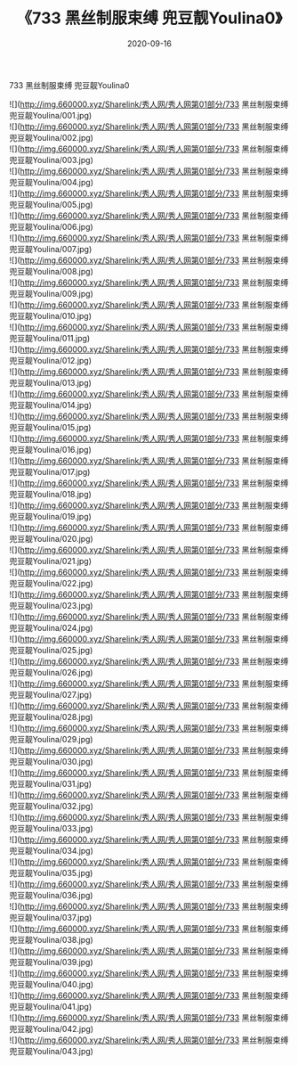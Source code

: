 ﻿---
layout: post
title:  《733 黑丝制服束缚 兜豆靓Youlina0》
date:   2020-09-16
img: http://img.660000.xyz/Sharelink/秀人网/秀人网第01部分/733 黑丝制服束缚 兜豆靓Youlina0/000.jpg
categories: [美女, 清纯, 唯美]
---

733 黑丝制服束缚 兜豆靓Youlina0

  ![](http://img.660000.xyz/Sharelink/秀人网/秀人网第01部分/733 黑丝制服束缚 兜豆靓Youlina/001.jpg) <br> ![](http://img.660000.xyz/Sharelink/秀人网/秀人网第01部分/733 黑丝制服束缚 兜豆靓Youlina/002.jpg) <br> ![](http://img.660000.xyz/Sharelink/秀人网/秀人网第01部分/733 黑丝制服束缚 兜豆靓Youlina/003.jpg) <br> ![](http://img.660000.xyz/Sharelink/秀人网/秀人网第01部分/733 黑丝制服束缚 兜豆靓Youlina/004.jpg) <br> ![](http://img.660000.xyz/Sharelink/秀人网/秀人网第01部分/733 黑丝制服束缚 兜豆靓Youlina/005.jpg) <br> ![](http://img.660000.xyz/Sharelink/秀人网/秀人网第01部分/733 黑丝制服束缚 兜豆靓Youlina/006.jpg) <br> ![](http://img.660000.xyz/Sharelink/秀人网/秀人网第01部分/733 黑丝制服束缚 兜豆靓Youlina/007.jpg) <br> ![](http://img.660000.xyz/Sharelink/秀人网/秀人网第01部分/733 黑丝制服束缚 兜豆靓Youlina/008.jpg) <br> ![](http://img.660000.xyz/Sharelink/秀人网/秀人网第01部分/733 黑丝制服束缚 兜豆靓Youlina/009.jpg) <br> ![](http://img.660000.xyz/Sharelink/秀人网/秀人网第01部分/733 黑丝制服束缚 兜豆靓Youlina/010.jpg) <br> ![](http://img.660000.xyz/Sharelink/秀人网/秀人网第01部分/733 黑丝制服束缚 兜豆靓Youlina/011.jpg) <br> ![](http://img.660000.xyz/Sharelink/秀人网/秀人网第01部分/733 黑丝制服束缚 兜豆靓Youlina/012.jpg) <br> ![](http://img.660000.xyz/Sharelink/秀人网/秀人网第01部分/733 黑丝制服束缚 兜豆靓Youlina/013.jpg) <br> ![](http://img.660000.xyz/Sharelink/秀人网/秀人网第01部分/733 黑丝制服束缚 兜豆靓Youlina/014.jpg) <br> ![](http://img.660000.xyz/Sharelink/秀人网/秀人网第01部分/733 黑丝制服束缚 兜豆靓Youlina/015.jpg) <br> ![](http://img.660000.xyz/Sharelink/秀人网/秀人网第01部分/733 黑丝制服束缚 兜豆靓Youlina/016.jpg) <br> ![](http://img.660000.xyz/Sharelink/秀人网/秀人网第01部分/733 黑丝制服束缚 兜豆靓Youlina/017.jpg) <br> ![](http://img.660000.xyz/Sharelink/秀人网/秀人网第01部分/733 黑丝制服束缚 兜豆靓Youlina/018.jpg) <br> ![](http://img.660000.xyz/Sharelink/秀人网/秀人网第01部分/733 黑丝制服束缚 兜豆靓Youlina/019.jpg) <br> ![](http://img.660000.xyz/Sharelink/秀人网/秀人网第01部分/733 黑丝制服束缚 兜豆靓Youlina/020.jpg) <br> ![](http://img.660000.xyz/Sharelink/秀人网/秀人网第01部分/733 黑丝制服束缚 兜豆靓Youlina/021.jpg) <br> ![](http://img.660000.xyz/Sharelink/秀人网/秀人网第01部分/733 黑丝制服束缚 兜豆靓Youlina/022.jpg) <br> ![](http://img.660000.xyz/Sharelink/秀人网/秀人网第01部分/733 黑丝制服束缚 兜豆靓Youlina/023.jpg) <br> ![](http://img.660000.xyz/Sharelink/秀人网/秀人网第01部分/733 黑丝制服束缚 兜豆靓Youlina/024.jpg) <br> ![](http://img.660000.xyz/Sharelink/秀人网/秀人网第01部分/733 黑丝制服束缚 兜豆靓Youlina/025.jpg) <br> ![](http://img.660000.xyz/Sharelink/秀人网/秀人网第01部分/733 黑丝制服束缚 兜豆靓Youlina/026.jpg) <br> ![](http://img.660000.xyz/Sharelink/秀人网/秀人网第01部分/733 黑丝制服束缚 兜豆靓Youlina/027.jpg) <br> ![](http://img.660000.xyz/Sharelink/秀人网/秀人网第01部分/733 黑丝制服束缚 兜豆靓Youlina/028.jpg) <br> ![](http://img.660000.xyz/Sharelink/秀人网/秀人网第01部分/733 黑丝制服束缚 兜豆靓Youlina/029.jpg) <br> ![](http://img.660000.xyz/Sharelink/秀人网/秀人网第01部分/733 黑丝制服束缚 兜豆靓Youlina/030.jpg) <br> ![](http://img.660000.xyz/Sharelink/秀人网/秀人网第01部分/733 黑丝制服束缚 兜豆靓Youlina/031.jpg) <br> ![](http://img.660000.xyz/Sharelink/秀人网/秀人网第01部分/733 黑丝制服束缚 兜豆靓Youlina/032.jpg) <br> ![](http://img.660000.xyz/Sharelink/秀人网/秀人网第01部分/733 黑丝制服束缚 兜豆靓Youlina/033.jpg) <br> ![](http://img.660000.xyz/Sharelink/秀人网/秀人网第01部分/733 黑丝制服束缚 兜豆靓Youlina/034.jpg) <br> ![](http://img.660000.xyz/Sharelink/秀人网/秀人网第01部分/733 黑丝制服束缚 兜豆靓Youlina/035.jpg) <br> ![](http://img.660000.xyz/Sharelink/秀人网/秀人网第01部分/733 黑丝制服束缚 兜豆靓Youlina/036.jpg) <br> ![](http://img.660000.xyz/Sharelink/秀人网/秀人网第01部分/733 黑丝制服束缚 兜豆靓Youlina/037.jpg) <br> ![](http://img.660000.xyz/Sharelink/秀人网/秀人网第01部分/733 黑丝制服束缚 兜豆靓Youlina/038.jpg) <br> ![](http://img.660000.xyz/Sharelink/秀人网/秀人网第01部分/733 黑丝制服束缚 兜豆靓Youlina/039.jpg) <br> ![](http://img.660000.xyz/Sharelink/秀人网/秀人网第01部分/733 黑丝制服束缚 兜豆靓Youlina/040.jpg) <br> ![](http://img.660000.xyz/Sharelink/秀人网/秀人网第01部分/733 黑丝制服束缚 兜豆靓Youlina/041.jpg) <br> ![](http://img.660000.xyz/Sharelink/秀人网/秀人网第01部分/733 黑丝制服束缚 兜豆靓Youlina/042.jpg) <br> ![](http://img.660000.xyz/Sharelink/秀人网/秀人网第01部分/733 黑丝制服束缚 兜豆靓Youlina/043.jpg) <br>